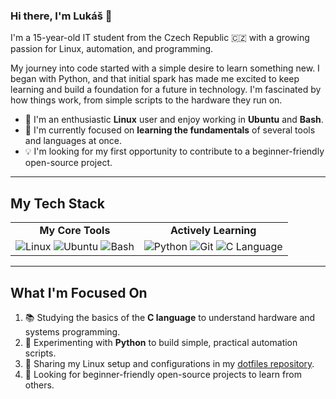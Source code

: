 ### Hi there, I'm Lukáš 👋

I'm a 15-year-old IT student from the Czech Republic 🇨🇿 with a growing passion for Linux, automation, and programming.

My journey into code started with a simple desire to learn something new. I began with Python, and that initial spark has made me excited to keep learning and build a foundation for a future in technology. I'm fascinated by how things work, from simple scripts to the hardware they run on.

* 🐧 I'm an enthusiastic **Linux** user and enjoy working in **Ubuntu** and **Bash**.
* 🌱 I'm currently focused on **learning the fundamentals** of several tools and languages at once.
* 💡 I'm looking for my first opportunity to contribute to a beginner-friendly open-source project.

---

## My Tech Stack

<table>
  <tr>
    <td align="center"><strong>My Core Tools</strong></td>
    <td align="center"><strong>Actively Learning</strong></td>
  </tr>
  <tr>
    <td align="center">
      <img src="https://img.shields.io/badge/Linux-FCC624?style=for-the-badge&logo=linux&logoColor=black" alt="Linux">
      <img src="https://img.shields.io/badge/Ubuntu-E95420?style=for-the-badge&logo=ubuntu&logoColor=white" alt="Ubuntu">
      <img src="https://img.shields.io/badge/Bash-4EAA25?style=for-the-badge&logo=gnubash&logoColor=white" alt="Bash">
    </td>
    <td align="center">
      <img src="https://img.shields.io/badge/Python-3776AB?style=for-the-badge&logo=python&logoColor=white" alt="Python">
      <img src="https://img.shields.io/badge/Git-F05032?style=for-the-badge&logo=git&logoColor=white" alt="Git">
      <img src="https://img.shields.io/badge/C-A8B9CC?style=for-the-badge&logo=c&logoColor=white" alt="C Language">
    </td>
  </tr>
</table>

---

## What I'm Focused On

1.  📚 Studying the basics of the **C language** to understand hardware and systems programming.
2.  🐍 Experimenting with **Python** to build simple, practical automation scripts.
3.  📂 Sharing my Linux setup and configurations in my [dotfiles repository](https://github.com/lukas-halama/dotfiles).
4.  🤝 Looking for beginner-friendly open-source projects to learn from others.
